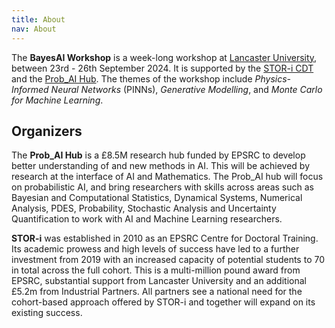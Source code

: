 ```yaml
---
title: About
nav: About
---
```


The **BayesAI Workshop** is a week-long workshop at [Lancaster University](https://www.lancaster.ac.uk), between 23rd - 26th September 2024. It is supported by the [STOR-i CDT](https://www.lancaster.ac.uk/stor-i/) and the [Prob_AI Hub](https://www.probai.uk). The themes of the workshop include *Physics-Informed Neural Networks* (PINNs), *Generative Modelling*, and *Monte Carlo for Machine Learning*.   


## Organizers

The **Prob_AI Hub** is a £8.5M research hub funded by EPSRC to develop better understanding of and new methods in AI. This will be achieved by research at the interface of AI and Mathematics. The Prob_AI hub will focus on probabilistic AI, and bring researchers with skills across areas such as Bayesian and Computational Statistics, Dynamical Systems, Numerical Analysis, PDES, Probability, Stochastic Analysis and Uncertainty Quantification to work with AI and Machine Learning researchers.

**STOR-i** was established in 2010 as an EPSRC Centre for Doctoral Training. Its academic prowess and high levels of success have led to a further investment from 2019 with an increased capacity of potential students to 70 in total across the full cohort. This is a multi-million pound award from EPSRC, substantial support from Lancaster University and an additional £5.2m from Industrial Partners. All partners see a national need for the cohort-based approach offered by STOR-i and together will expand on its existing success.

